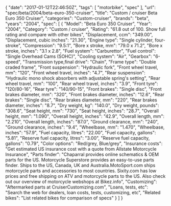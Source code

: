 {
    "date": "2017-01-12T22:46:50Z",
    "tags": [
        "motorbike",
        "spec"
    ],
    "url": "spec\/beta\/2004\/beta-euro-350-cruiser",
    "title": "Custom \/ cruiser Beta Euro 350 Cruiser",
    "categories": "Custom-cruiser",
    "brands": "beta",
    "years": "2004",
    "spec": [
        {
            "Model": "Beta Euro 350 Cruiser",
            "Year": "2004",
            "Category": "Custom \/ cruiser",
            "Rating": "61.8 out of 100. Show full rating and compare with other bikes",
            "Displacement, ccm": "349.00",
            "Displacement, cubic inches": "21.30",
            "Engine type": "Single cylinder, four-stroke",
            "Compression": "9.5:1",
            "Bore x stroke, mm": "79.0 x 71.2",
            "Bore x stroke, inches": "3.1 x 2.8",
            "Fuel system": "Carburettor",
            "Fuel control": "Single Overhead Cams (SOHC)",
            "Cooling system": "Air",
            "Gearbox": "6-speed",
            "Transmission type,final drive": "Chain",
            "Frame type": "Double craded frame",
            "Front suspension": "Hydraulic fork",
            "Front wheel travel, mm": "120",
            "Front wheel travel, inches": "4.7",
            "Rear suspension": "Hydraulic mono shock absorbers with adjustable spring's setting",
            "Rear wheel travel, mm": "100",
            "Rear wheel travel, inches": "3.9",
            "Front tyre": "120\/80-16",
            "Rear tyre": "140\/90-15",
            "Front brakes": "Single disc",
            "Front brakes diameter, mm": "320",
            "Front brakes diameter, inches": "12.6",
            "Rear brakes": "Single disc",
            "Rear brakes diameter, mm": "220",
            "Rear brakes diameter, inches": "8.7",
            "Dry weight, kg": "140.0",
            "Dry weight, pounds": "308.6",
            "Seat height, mm": "730",
            "Seat height, inches": "28.7",
            "Overall height, mm": "1.090",
            "Overall height, inches": "42.9",
            "Overall length, mm": "2.210",
            "Overall length, inches": "87.0",
            "Ground clearance, mm": "240",
            "Ground clearance, inches": "9.4",
            "Wheelbase, mm": "1.470",
            "Wheelbase, inches": "57.9",
            "Fuel capacity, litres": "22.00",
            "Fuel capacity, gallons": "5.81",
            "Reserve fuel capacity, litres": "3.00",
            "Reserve fuel capacity, gallons": "0.79",
            "Color options": "Red\/grey, Blue\/grey",
            "Insurance costs": "Get estimated US insurance cost with a quote from Allstate Motorcycle Insurance",
            "Parts finder": "Chaparral provides online schematics & OEM parts for the US.   Motorcycle Superstore provides an easy-to-use parts finder. Ships to the US, Canada, UK and Australia.MotoSport.com ships motorcycle parts and accessories to most countries.    Sixity.com has low prices and free shipping on ATV and motorcycle parts to the US. Also check out our overview of motorcycle webshops at Bikez.info",
            "Customizing": "Aftermarked parts at CruiserCustomizing.com",
            "Loans, tests, etc": "Search the web for dealers, loan costs, tests, customizing, etc",
            "Related bikes": "List related bikes for comparison of specs"
        }
    ]
}